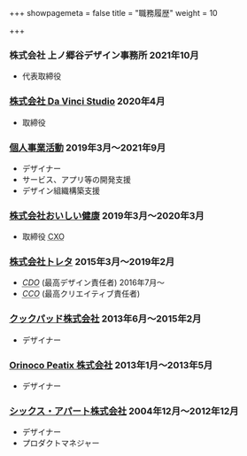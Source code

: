 +++
showpagemeta = false
title = "職務履歴"
weight = 10

+++
<section>
<h3>
株式会社 上ノ郷谷デザイン事務所
<time datetime="2021-10-04">2021年10月</time>
</h3>
<ul>
<li>代表取締役</li>
</ul>
</section>
<h3>
<a href="https://da-vinci-studio.com">株式会社 Da Vinci Studio</a>
<time datetime="2020-04-01">2020年4月</time>
</h3>
<ul>
<li>取締役</li>
</ul>
</section>
<section>
<h3>
<a href="https://tkmngy.jp/">個人事業活動</a>
<time datetime="2020-04-01">2019年3月</time>〜<time datetime="2021-09-30">2021年9月</time>
</h3>
<ul>
<li>デザイナー</li>
<li>サービス、アプリ等の開発支援</li>
<li>デザイン組織構築支援</li>
</ul>
</section>
<section>
<h3>
<a href="https://corp.oishi-kenko.com">株式会社おいしい健康</a>
<time datetime="2019-03-01">2019年3月</time>〜<time datetime="2020-03-31">2020年3月</time>
</h3>
<ul>
<li>取締役 <abbr title="Chief Experience Officer">CXO</abbr></li>
</ul>
</section>
<section>
<h3>
<a href="https://corp.toreta.in">株式会社トレタ</a>
<time datetime="2015-03-01">2015年3月</time>〜<time datetime="2019-02-28">2019年2月</time>
</h3>
<ul>
<li><dfn><abbr title="Chief Design Officer">CDO</abbr></dfn> (最高デザイン責任者) <time datetime="2015-03-01">2016年7月</time>〜</li>
<li><dfn><abbr title="Chief Creative Officer">CCO</abbr></dfn> (最高クリエイティブ責任者)</li>
</ul>
</section>
<section>
<h3>
<a href="https://info.cookpad.com">クックパッド株式会社</a>
<time datetime="2013-06-01">2013年6月</time>〜<time datetime="2015-02-28">2015年2月</time>
</h3>
<ul>
<li>デザイナー</li>
</ul>
</section>
<section>
<h3>
<a href="https://about.peatix.com/aboutus.html?hl=ja&force=jp">Orinoco Peatix 株式会社</a>
<time datetime="2013-01-01">2013年1月</time>〜<time datetime="2013-05-31">2013年5月</time>
</h3>
<ul>
<li>デザイナー</li>
</ul>
</section>
<section>
<h3>
<a href="https://www.sixapart.jp">シックス・アパート株式会社</a>
<time datetime="2004-12-01">2004年12月</time>〜<time datetime="2012-12-31">2012年12月</time>
</h3>
<ul>
<li>デザイナー</li>
<li>プロダクトマネジャー</li>
</ul>
</section>